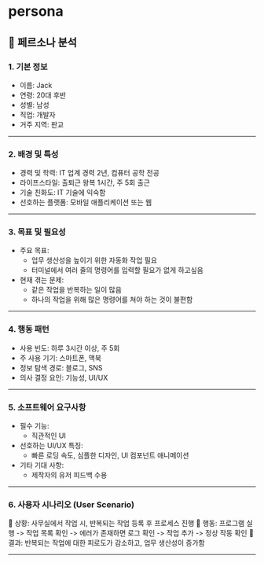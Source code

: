 # persona



## 📌 페르소나 분석

### 1. 기본 정보

- 이름: Jack
- 연령: 20대 후반
- 성별: 남성
- 직업: 개발자
- 거주 지역: 판교

---

### 2. 배경 및 특성

- 경력 및 학력: IT 업계 경력 2년, 컴퓨터 공학 전공
- 라이프스타일: 출퇴근 왕복 1시간, 주 5회 출근
- 기술 친화도: IT 기술에 익숙함
- 선호하는 플랫폼: 모바일 애플리케이션 또는 웹

---

### 3. 목표 및 필요성

- 주요 목표:
    - 업무 생산성을 높이기 위한 자동화 작업 필요
    - 터미널에서 여러 줄의 명령어를 입력할 필요가 없게 하고싶음
- 현재 겪는 문제:
    - 같은 작업을 반복하는 일이 많음
    - 하나의 작업을 위해 많은 명령어를 쳐야 하는 것이 불편함

---

### 4. 행동 패턴

- 사용 빈도: 하루 3시간 이상, 주 5회
- 주 사용 기기: 스마트폰, 맥북
- 정보 탐색 경로: 블로그, SNS
- 의사 결정 요인: 기능성, UI/UX

---

### 5. 소프트웨어 요구사항

- 필수 기능:
    - 직관적인 UI
- 선호하는 UI/UX 특징:
    - 빠른 로딩 속도, 심플한 디자인, UI 컴포넌트 애니메이션
- 기타 기대 사항:
    - 제작자의 유저 피드백 수용

---

### 6. 사용자 시나리오 (User Scenario)

📌 상황: 사무실에서 작업 시, 반복되는 작업 등록 후 프로세스 진행
📌 행동: 프로그램 실행 -> 작업 목록 확인 -> 에러가 존재하면 로그 확인 -> 작업 추가 -> 정상 작동 확인
📌 결과: 반복되는 작업에 대한 피로도가 감소하고, 업무 생산성이 증가함

---


